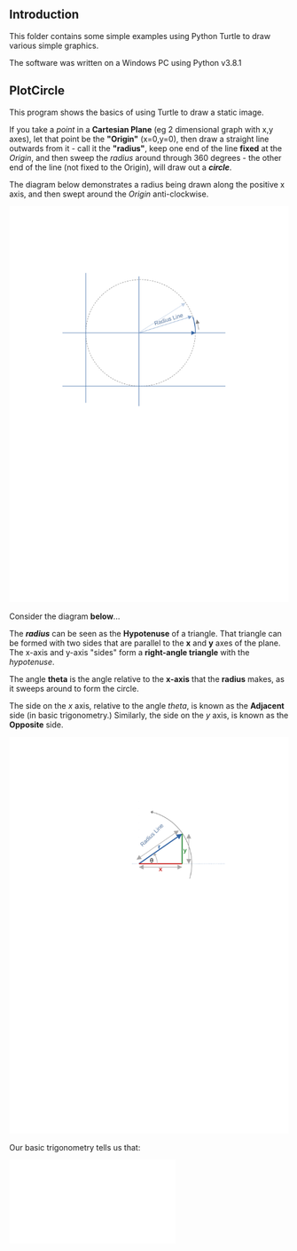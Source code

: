 ## Introduction
This folder contains some simple examples using Python Turtle to draw various simple graphics.

The software was written on a Windows PC using Python v3.8.1

## PlotCircle
This program shows the basics of using Turtle to draw a static image.

If you take a *point* in a **Cartesian Plane** (eg 2 dimensional graph with x,y axes), let that point be the **"Origin"** (x=0,y=0), then draw a straight line outwards from it - call it the **"radius"**, keep one end of the line **fixed** at the *Origin*, and then sweep the *radius* around through 360 degrees - the other end of the line (not fixed to the Origin), will draw out a ***circle***.

The diagram below demonstrates a radius being drawn along the positive x axis, and then swept around the *Origin* anti-clockwise.

![A radius rotating around an origin, drawing a circle](./images/plotcircle_radius.svg)

Consider the diagram **below**...

The ***radius*** can be seen as the **Hypotenuse** of a triangle.  That triangle can be formed with two sides that are parallel to the **x** and **y** axes of the plane.  The x-axis and y-axis "sides" form a **right-angle triangle** with the *hypotenuse*.

The angle **theta** is the angle relative to the **x-axis** that the **radius** makes, as it sweeps around to form the circle.

The side on the *x* axis, relative to the angle *theta*, is known as the **Adjacent** side (in basic trigonometry.)  Similarly, the side on the *y* axis, is known as the **Opposite** side.

![The radius forms the hypotenuse of a triangle](./images/plotcircle_triangle.svg)

Our basic trigonometry tells us that:

![The radius forms the hypotenuse of a triangle](./images/xrfraction.mml)